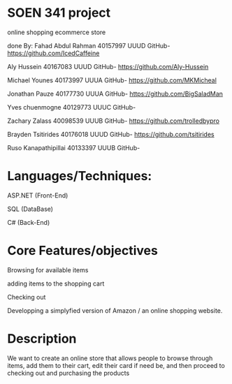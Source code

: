 # SOEN 341 project
 online shopping ecommerce store
 
 done By:
 Fahad Abdul Rahman 40157997 UUUD GitHub- https://github.com/IcedCaffeine

 Aly Hussein 40167083 UUUD GitHub- https://github.com/Aly-Hussein

 Michael Younes 40173997 UUUA GitHub- https://github.com/MKMicheal

 Jonathan Pauze 40177730 UUUA GitHub- https://github.com/BigSaladMan

 Yves chuenmogne 40129773 UUUC GitHub-

 Zachary Zalass 40098539 UUUB GitHub- https://github.com/trolledbypro

 Brayden Tsitirides 40176018 UUUD GitHub- https://github.com/tsitirides

 Ruso Kanapathipillai 40133397 UUUB GitHub-

# Languages/Techniques:

 ASP.NET (Front-End)

 SQL (DataBase)

 C# (Back-End)

 # Core Features/objectives
 
 Browsing for available items
 
 adding items to the shopping cart
 
 Checking out
 
 Developping a simplyfied version of Amazon / an online shopping website.
 
 # Description
 
We want to create an online store that allows people to browse through items, add them to their cart, edit their card if need be, and then proceed to checking out and purchasing the products
